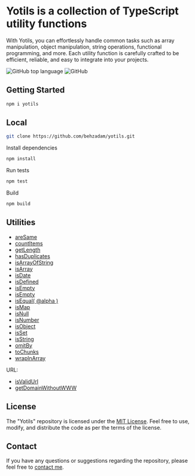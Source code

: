 # Yotils is a collection of TypeScript utility functions

With Yotils, you can effortlessly handle common tasks such as array manipulation, object manipulation, string operations, functional programming, and more. Each utility function is carefully crafted to be efficient, reliable, and easy to integrate into your projects.

![GitHub top language](https://img.shields.io/github/languages/top/behzadam/yotils)
![GitHub](https://img.shields.io/github/license/behzadam/yotils)

## Getting Started

```bash
npm i yotils
```

## Local

```bash
git clone https://github.com/behzadam/yotils.git
```

Install dependencies

```bash
npm install
```

Run tests

```bash
npm test
```

Build

```bash
npm build
```

## Utilities

- [areSame](src/are-same.ts)
- [countItems](src/count-items.ts)
- [getLength](src/get-length.ts)
- [hasDuplicates](src/has-duplicates.ts)
- [isArrayOfString](src/is-array-of-string.ts)
- [isArray](src/is-array.ts)
- [isDate](src/is-date.ts)
- [isDefined](src/is-defined.ts)
- [isEmpty](src/is-empty.ts)
- [isEmpty](src/is-empty.ts)
- [isEqual( @alpha )](src/is-equal.ts)
- [isMap](src/is-map.ts)
- [isNull](src/is-null.ts)
- [isNumber](src/is-number.ts)
- [isObject](src/is-object.ts)
- [isSet](src/is-set.ts)
- [isString](src/is-string.ts)
- [omitBy](src/omit-by.ts)
- [toChunks](src/to-chunks.ts)
- [wrapInArray](src/wrap-in-array.ts)

URL:
- [isValidUrl](src/url/is-valid-url.ts)
- [getDomainWithoutWWW](src/url/get-domain-without-www.ts)

## License

The "Yotils" repository is licensed under the [MIT License](https://opensource.org/licenses/MIT). Feel free to use, modify, and distribute the code as per the terms of the license.

## Contact

If you have any questions or suggestions regarding the repository, please feel free to [contact me](mailto:behzad.am@gmail.com).
